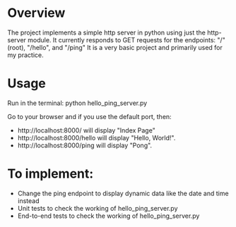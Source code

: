 # Overview
The project implements a simple http server in python using just the http-server module.
It currently responds to GET requests for the endpoints: "/" (root), "/hello", and "/ping"
It is a very basic project and primarily used for my practice.

# Usage 
Run in the terminal: python hello_ping_server.py

Go to your browser and if you use the default port, then:
+ http://localhost:8000/ will display "Index Page"
+ http://localhost:8000/hello will display "Hello, World!".
+ http://localhost:8000/ping will display "Pong".

# To implement:
+ Change the ping endpoint to display dynamic data like the date and time instead
+ Unit tests to check the working of hello_ping_server.py
+ End-to-end tests to check the working of hello_ping_server.py